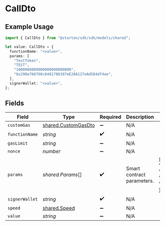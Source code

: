 # CallDto

## Example Usage

```typescript
import { CallDto } from "@starton/sdk/sdk/models/shared";

let value: CallDto = {
  functionName: "<value>",
  params: [
    "TestToken",
    "TEST",
    "1000000000000000000000000",
    "0x298e760768c8481780397eE28A127eAd584df4ee",
  ],
  signerWallet: "<value>",
};
```

## Fields

| Field                                                                                              | Type                                                                                               | Required                                                                                           | Description                                                                                        | Example                                                                                            |
| -------------------------------------------------------------------------------------------------- | -------------------------------------------------------------------------------------------------- | -------------------------------------------------------------------------------------------------- | -------------------------------------------------------------------------------------------------- | -------------------------------------------------------------------------------------------------- |
| `customGas`                                                                                        | [shared.CustomGasDto](../../../sdk/models/shared/customgasdto.md)                                  | :heavy_minus_sign:                                                                                 | N/A                                                                                                |                                                                                                    |
| `functionName`                                                                                     | *string*                                                                                           | :heavy_check_mark:                                                                                 | N/A                                                                                                |                                                                                                    |
| `gasLimit`                                                                                         | *string*                                                                                           | :heavy_minus_sign:                                                                                 | N/A                                                                                                |                                                                                                    |
| `nonce`                                                                                            | *number*                                                                                           | :heavy_minus_sign:                                                                                 | N/A                                                                                                |                                                                                                    |
| `params`                                                                                           | *shared.Params*[]                                                                                  | :heavy_check_mark:                                                                                 | Smart contract parameters.                                                                         | [<br/>"TestToken",<br/>"TEST",<br/>"1000000000000000000000000",<br/>"0x298e760768c8481780397eE28A127eAd584df4ee"<br/>] |
| `signerWallet`                                                                                     | *string*                                                                                           | :heavy_check_mark:                                                                                 | N/A                                                                                                |                                                                                                    |
| `speed`                                                                                            | [shared.Speed](../../../sdk/models/shared/speed.md)                                                | :heavy_minus_sign:                                                                                 | N/A                                                                                                |                                                                                                    |
| `value`                                                                                            | *string*                                                                                           | :heavy_minus_sign:                                                                                 | N/A                                                                                                |                                                                                                    |
